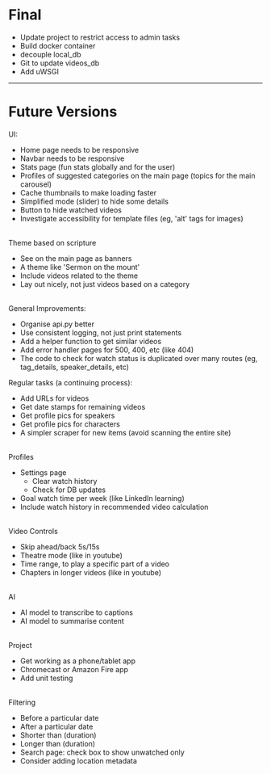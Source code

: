 # Final

* Update project to restrict access to admin tasks
* Build docker container
* decouple local_db
* Git to update videos_db
* Add uWSGI


----
# Future Versions

UI:
* Home page needs to be responsive
* Navbar needs to be responsive
* Stats page (fun stats globally and for the user)
* Profiles of suggested categories on the main page (topics for the main carousel)
* Cache thumbnails to make loading faster
* Simplified mode (slider) to hide some details
* Button to hide watched videos
* Investigate accessibility for template files (eg, 'alt' tags for images)
</br></br>


Theme based on scripture
* See on the main page as banners
* A theme like 'Sermon on the mount'
* Include videos related to the theme
* Lay out nicely, not just videos based on a category
</br></br>


General Improvements:
* Organise api.py better
* Use consistent logging, not just print statements
* Add a helper function to get similar videos
* Add error handler pages for 500, 400, etc (like 404)
* The code to check for watch status is duplicated over many routes (eg, tag_details, speaker_details, etc)


Regular tasks (a continuing process):
* Add URLs for videos
* Get date stamps for remaining videos
* Get profile pics for speakers
* Get profile pics for characters
* A simpler scraper for new items (avoid scanning the entire site)
</br></br>


Profiles
* Settings page
    * Clear watch history
    * Check for DB updates
* Goal watch time per week (like LinkedIn learning)
* Include watch history in recommended video calculation
</br></br>


Video Controls
* Skip ahead/back 5s/15s
* Theatre mode (like in youtube)
* Time range, to play a specific part of a video
* Chapters in longer videos (like in youtube)
</br></br>


AI
* AI model to transcribe to captions
* AI model to summarise content
</br></br>


Project
* Get working as a phone/tablet app
* Chromecast or Amazon Fire app
* Add unit testing
</br></br>


Filtering
* Before a particular date
* After a particular date
* Shorter than (duration)
* Longer than (duration)
* Search page: check box to show unwatched only
* Consider adding location metadata
</br></br>

